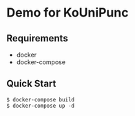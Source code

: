 # Demo for KoUniPunc

## Requirements

- docker
- docker-compose

## Quick Start
```
$ docker-compose build
$ docker-compose up -d
```